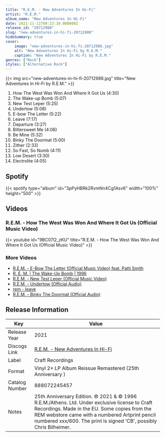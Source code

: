 ```yaml
---
title: "R.E.M. - New Adventures In Hi-Fi"
artist: "R.E.M."
album_name: "New Adventures In Hi-Fi"
date: 2021-11-11T09:23:10.000000Z
release_id: "20712988"
slug: "new-adventures-in-hi-fi-20712988"
hideSummary: true
cover:
    image: "new-adventures-in-hi-fi-20712988.jpg"
    alt: "New Adventures In Hi-Fi by R.E.M."
    caption: "New Adventures In Hi-Fi by R.E.M."
genres: ["Rock"]
styles: ["Alternative Rock"]
---
```


{{< img src="new-adventures-in-hi-fi-20712988.jpg" title="New Adventures In Hi-Fi by R.E.M." >}}

<!-- section break -->

1. How The West Was Won And Where It Got Us (4:30)
2. The Wake-up Bomb (5:07)
3. New Test Leper (5:25)
4. Undertow (5:08)
5. E-bow The Letter (5:22)
6. Leave (7:17)
7. Departure (3:27)
8. Bittersweet Me (4:06)
9. Be Mine (5:32)
10. Binky The Doormat (5:00)
11. Zither (2:33)
12. So Fast, So Numb (4:11)
13. Low Desert (3:30)
14. Electrolite (4:05)

<!-- section break -->


## Spotify
{{< spotify type="album" id="3pPyHBRk2RvmNn4Cg1Asv6" width="100%" height="500" >}}



## Videos
### R.E.M. - How The West Was Won And Where It Got Us (Official Music Video)
{{< youtube id="9BC07l2_zKU" title="R.E.M. - How The West Was Won And Where It Got Us (Official Music Video)" >}}<br>

### More Videos

- [R.E.M. - E-Bow The Letter (Official Music Video) feat. Patti Smith](https://www.youtube.com/watch?v=5cnIQHJ169s)
- [R. E. M. | The Wake-Up Bomb | 1996](https://www.youtube.com/watch?v=gi6oi-SeGOE)
- [R.E.M. - New Test Leper (Official Music Video)](https://www.youtube.com/watch?v=_c_Yg8azAi0)
- [R.E.M. - Undertow (Official Audio)](https://www.youtube.com/watch?v=Mp8gL2zlazI)
- [rem - leave](https://www.youtube.com/watch?v=qdqwvVLa3hc)
- [R.E.M. - Binky The Doormat (Official Audio)](https://www.youtube.com/watch?v=pnAjtgYjhxo)


## Release Information
|  Key           | Value                                                |
| ---------------| ---------------------------------------------------- |
| Release Year   | 2021                                   |
| Discogs Link   | [R.E.M. - New Adventures In Hi-Fi](https://www.discogs.com/release/20712988-REM-New-Adventures-In-Hi-Fi) |
| Label          | Craft Recordings |
| Format         | Vinyl 2× LP Album Reissue Remastered (25th Anniversary ) |
| Catalog Number | 888072245457 |
| Notes | 25th Anniversary Edition.  ℗ 2021 & © 1996 R.E.M./Athens. Ltd. Under exclusive license to Craft Recordings.  Made in the EU.  Some copies from the REM webstore came with a numbered Artprint pencil numbered xxx/600. The print is signed 'CB', possibly Chris Bilheimer. |